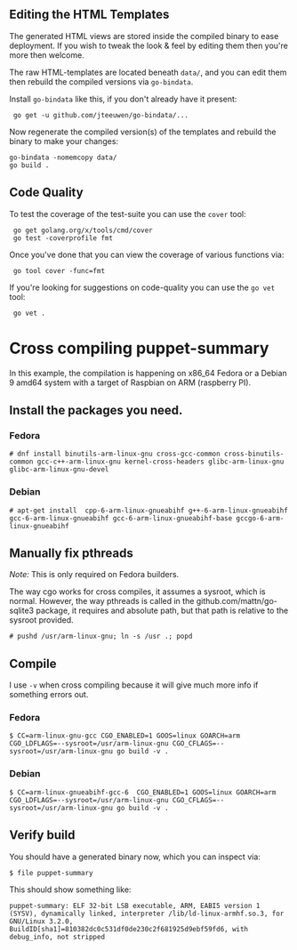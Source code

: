 
## Editing the HTML Templates

The generated HTML views are stored inside the compiled binary to ease
deployment.  If you wish to tweak the look & feel by editing them then
you're more then welcome.

The raw HTML-templates are located beneath `data/`, and you can edit them
then rebuild the compiled versions via `go-bindata`.

Install `go-bindata` like this, if you don't already have it present:

     go get -u github.com/jteeuwen/go-bindata/...

Now regenerate the compiled version(s) of the templates and rebuild the
binary to make your changes:

    go-bindata -nomemcopy data/
    go build .


## Code Quality

To test the coverage of the test-suite you can use the `cover` tool:

     go get golang.org/x/tools/cmd/cover
     go test -coverprofile fmt

Once you've done that you can view the coverage of various functions via:

     go tool cover -func=fmt

If you're looking for suggestions on code-quality you can use the `go vet`
tool:

     go vet .

# Cross compiling puppet-summary

In this example, the compilation is happening on x86_64 Fedora or a Debian 9 amd64 system with a target of Raspbian on ARM (raspberry PI).

## Install the packages you need.

### Fedora
`# dnf install binutils-arm-linux-gnu cross-gcc-common cross-binutils-common gcc-c++-arm-linux-gnu kernel-cross-headers glibc-arm-linux-gnu  glibc-arm-linux-gnu-devel`

### Debian
`# apt-get install  cpp-6-arm-linux-gnueabihf g++-6-arm-linux-gnueabihf gcc-6-arm-linux-gnueabihf gcc-6-arm-linux-gnueabihf-base gccgo-6-arm-linux-gnueabihf`

## Manually fix pthreads

_Note:_ This is only required on Fedora builders.

The way cgo works for cross compiles, it assumes a sysroot, which is normal. However, the way pthreads is called in the github.com/mattn/go-sqlite3 package, it requires and absolute path, but that path is relative to the sysroot provided.

`# pushd /usr/arm-linux-gnu; ln -s /usr .; popd`

## Compile

I use `-v` when cross compiling because it will give much more info if something errors out.

### Fedora

`$ CC=arm-linux-gnu-gcc CGO_ENABLED=1 GOOS=linux GOARCH=arm CGO_LDFLAGS=--sysroot=/usr/arm-linux-gnu CGO_CFLAGS=--sysroot=/usr/arm-linux-gnu go build -v .`

### Debian

`$ CC=arm-linux-gnueabihf-gcc-6  CGO_ENABLED=1 GOOS=linux GOARCH=arm CGO_LDFLAGS=--sysroot=/usr/arm-linux-gnu CGO_CFLAGS=--sysroot=/usr/arm-linux-gnu go build -v .`

## Verify build

You should have a generated binary now, which you can inspect via:

`$ file puppet-summary`

This should show something like:

`puppet-summary: ELF 32-bit LSB executable, ARM, EABI5 version 1 (SYSV), dynamically linked, interpreter /lib/ld-linux-armhf.so.3, for GNU/Linux 3.2.0, BuildID[sha1]=810382dc0c531df0de230c2f681925d9ebf59fd6, with debug_info, not stripped`
